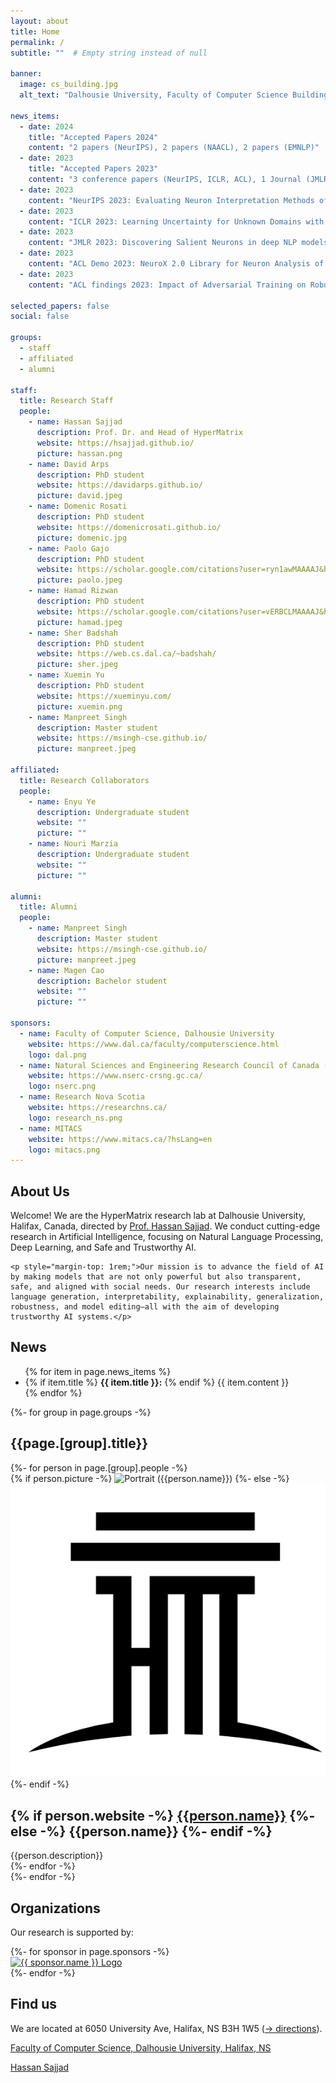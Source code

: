 ```yaml
---
layout: about
title: Home
permalink: /
subtitle: ""  # Empty string instead of null

banner:
  image: cs_building.jpg 
  alt_text: "Dalhousie University, Faculty of Computer Science Building"

news_items:
  - date: 2024
    title: "Accepted Papers 2024"
    content: "2 papers (NeurIPS), 2 papers (NAACL), 2 papers (EMNLP)"
  - date: 2023
    title: "Accepted Papers 2023"
    content: "3 conference papers (NeurIPS, ICLR, ACL), 1 Journal (JMLR), 3 demo papers (AAAI, ACL, EACL)"
  - date: 2023
    content: "NeurIPS 2023: Evaluating Neuron Interpretation Methods of NLP Models"
  - date: 2023
    content: "ICLR 2023: Learning Uncertainty for Unknown Domains with Zero-Target-Assumption"
  - date: 2023
    content: "JMLR 2023: Discovering Salient Neurons in deep NLP models"
  - date: 2023
    content: "ACL Demo 2023: NeuroX 2.0 Library for Neuron Analysis of Deep NLP Models"
  - date: 2023
    content: "ACL findings 2023: Impact of Adversarial Training on Robustness and Generalizability of Language Models"

selected_papers: false
social: false

groups:
  - staff
  - affiliated 
  - alumni

staff:
  title: Research Staff
  people:
    - name: Hassan Sajjad
      description: Prof. Dr. and Head of HyperMatrix
      website: https://hsajjad.github.io/
      picture: hassan.png
    - name: David Arps
      description: PhD student
      website: https://davidarps.github.io/
      picture: david.jpeg
    - name: Domenic Rosati
      description: PhD student
      website: https://domenicrosati.github.io/
      picture: domenic.jpg
    - name: Paolo Gajo
      description: PhD student
      website: https://scholar.google.com/citations?user=ryn1awMAAAAJ&hl=en
      picture: paolo.jpeg
    - name: Hamad Rizwan
      description: PhD student
      website: https://scholar.google.com/citations?user=vERBCLMAAAAJ&hl=en
      picture: hamad.jpeg
    - name: Sher Badshah
      description: PhD student
      website: https://web.cs.dal.ca/~badshah/
      picture: sher.jpeg
    - name: Xuemin Yu
      description: PhD student
      website: https://xueminyu.com/
      picture: xuemin.png
    - name: Manpreet Singh
      description: Master student
      website: https://msingh-cse.github.io/
      picture: manpreet.jpeg

affiliated:
  title: Research Collaborators
  people:
    - name: Enyu Ye
      description: Undergraduate student
      website: ""
      picture: ""
    - name: Nouri Marzia
      description: Undergraduate student
      website: ""
      picture: ""
      
alumni:
  title: Alumni
  people:
    - name: Manpreet Singh
      description: Master student
      website: https://msingh-cse.github.io/
      picture: manpreet.jpeg
    - name: Magen Cao
      description: Bachelor student
      website: ""
      picture: ""

sponsors:
  - name: Faculty of Computer Science, Dalhousie University
    website: https://www.dal.ca/faculty/computerscience.html
    logo: dal.png
  - name: Natural Sciences and Engineering Research Council of Canada (NSERC)
    website: https://www.nserc-crsng.gc.ca/
    logo: nserc.png
  - name: Research Nova Scotia
    website: https://researchns.ca/
    logo: research_ns.png
  - name: MITACS
    website: https://www.mitacs.ca/?hsLang=en
    logo: mitacs.png
---
```


<div class="projects">
  <h2 class="category">About Us</h2>
  <div class="about-content">
    Welcome! We are the HyperMatrix research lab at Dalhousie University, Halifax, Canada, directed by <a href="https://hsajjad.github.io/">Prof. Hassan Sajjad</a>. We conduct cutting-edge research in Artificial Intelligence, focusing on Natural Language Processing, Deep Learning, and Safe and Trustworthy AI.
    
    <p style="margin-top: 1rem;">Our mission is to advance the field of AI by making models that are not only powerful but also transparent, safe, and aligned with social needs. Our research interests include language generation, interpretability, explainability, generalization, robustness, and model editing—all with the aim of developing trustworthy AI systems.</p>
  </div>

  <h2 class="category">News</h2>
  <div class="news">
    <ul>
      {% for item in page.news_items %}
      <li class="news-item">
        {% if item.title %}
          <strong>{{ item.title }}:</strong>
        {% endif %}
        {{ item.content }}
      </li>
      {% endfor %}
    </ul>
  </div>

  {%- for group in page.groups -%}
    <h2 class="category">{{page.[group].title}}</h2>
    <div class="grid">
      {%- for person in page.[group].people -%}
        <article class="grid-item card">
          {% if person.picture -%}
            <img class="avatar" src="/assets/img/{{person.picture}}" alt="Portrait ({{person.name}})" width="auto" height="auto">
          {%- else -%}
            <img class="avatar" src="/assets/img/hyper_matrix.png" alt="Portrait ({{person.name}})" width="auto" height="auto">
          {%- endif -%}
          <div class="card-body">
            <h2 class="card-title">
              {% if person.website -%}
                <a href="{{person.website}}">{{person.name}}</a>
              {%- else -%}
                {{person.name}}
              {%- endif -%}
            </h2>
            <div class="card-text">
              {{person.description}}
            </div>
          </div>
        </article>
      {%- endfor -%}
    </div>
  {%- endfor -%}

  <h2 class="category">Organizations</h2>
  <p>Our research is supported by:</p>
  <div class="sponsors">
    {%- for sponsor in page.sponsors -%}
      <div class="sponsor-item">
        <a href="{{ sponsor.website }}" target="_blank">
          <img src="/assets/img/{{ sponsor.logo }}" alt="{{ sponsor.name }} Logo">
        </a>
      </div>
    {%- endfor -%}
  </div>

  <h2 class="category">Find us</h2>
  <p>We are located at 6050 University Ave, Halifax, NS B3H 1W5 (<a href="/contact">→ directions</a>).</p>
  <p><a href="https://www.dal.ca/faculty/computerscience.html"><i class="fa fa-university" aria-hidden="true"></i> Faculty of Computer Science, Dalhousie University, Halifax, NS</a></p>
  <p><a href="https://twitter.com/hassaan84s"><i class="fab fa-twitter"></i> Hassan Sajjad</a></p>
</div>
